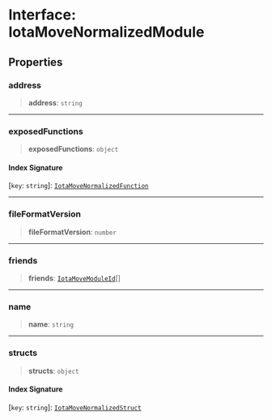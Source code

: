 # Interface: IotaMoveNormalizedModule

## Properties

### address

> **address**: `string`

---

### exposedFunctions

> **exposedFunctions**: `object`

#### Index Signature

\[`key`: `string`\]: [`IotaMoveNormalizedFunction`](IotaMoveNormalizedFunction.md)

---

### fileFormatVersion

> **fileFormatVersion**: `number`

---

### friends

> **friends**: [`IotaMoveModuleId`](IotaMoveModuleId.md)[]

---

### name

> **name**: `string`

---

### structs

> **structs**: `object`

#### Index Signature

\[`key`: `string`\]: [`IotaMoveNormalizedStruct`](IotaMoveNormalizedStruct.md)
